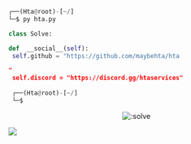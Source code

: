 <!-- <p align=center><img width=90% src="banner.gif"></img></p> -->















```python
┌──(Hta@root)-[~/]
└─$ py hta.py

class Solve:

def  __social__(self):
 self.github = "https://github.com/maybehta/hta

"
 self.discord = "https://discord.gg/htaservices"
  
 ┌──(Hta@root)-[~/]
 └─$
```

<p align="center"><img src="https://count.getloli.com/get/@:hta" alt=":solve" /></p>

 



















![](https://raw.githubusercontent.com/Sutil/Sutil/2b2fad3bf54522bb30c8c170591fc68ff51b69e6/github-contribution-grid-snake2.svg)

